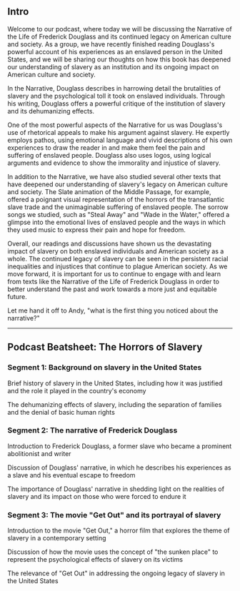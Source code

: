 ## Intro

Welcome to our podcast, where today we will be discussing the Narrative of the Life of Frederick Douglass and its continued legacy on American culture and society. As a group, we have recently finished reading Douglass's powerful account of his experiences as an enslaved person in the United States, and we will be sharing our thoughts on how this book has deepened our understanding of slavery as an institution and its ongoing impact on American culture and society.

In the Narrative, Douglass describes in harrowing detail the brutalities of slavery and the psychological toll it took on enslaved individuals. Through his writing, Douglass offers a powerful critique of the institution of slavery and its dehumanizing effects.

One of the most powerful aspects of the Narrative for us was Douglass's use of rhetorical appeals to make his argument against slavery. He expertly employs pathos, using emotional language and vivid descriptions of his own experiences to draw the reader in and make them feel the pain and suffering of enslaved people. Douglass also uses logos, using logical arguments and evidence to show the immorality and injustice of slavery.

In addition to the Narrative, we have also studied several other texts that have deepened our understanding of slavery's legacy on American culture and society. The Slate animation of the Middle Passage, for example, offered a poignant visual representation of the horrors of the transatlantic slave trade and the unimaginable suffering of enslaved people. The sorrow songs we studied, such as "Steal Away" and "Wade in the Water," offered a glimpse into the emotional lives of enslaved people and the ways in which they used music to express their pain and hope for freedom.

Overall, our readings and discussions have shown us the devastating impact of slavery on both enslaved individuals and American society as a whole. The continued legacy of slavery can be seen in the persistent racial inequalities and injustices that continue to plague American society. As we move forward, it is important for us to continue to engage with and learn from texts like the Narrative of the Life of Frederick Douglass in order to better understand the past and work towards a more just and equitable future.

Let me hand it off to Andy, "what is the first thing you noticed about the narrative?"

---

## Podcast Beatsheet: The Horrors of Slavery
  

### Segment 1: Background on slavery in the United States

Brief history of slavery in the United States, including how it was justified and the role it played in the country's economy

The dehumanizing effects of slavery, including the separation of families and the denial of basic human rights

  

### Segment 2: The narrative of Frederick Douglass

Introduction to Frederick Douglass, a former slave who became a prominent abolitionist and writer

Discussion of Douglass' narrative, in which he describes his experiences as a slave and his eventual escape to freedom

The importance of Douglass' narrative in shedding light on the realities of slavery and its impact on those who were forced to endure it

  

### Segment 3: The movie "Get Out" and its portrayal of slavery

Introduction to the movie "Get Out," a horror film that explores the theme of slavery in a contemporary setting

Discussion of how the movie uses the concept of "the sunken place" to represent the psychological effects of slavery on its victims

The relevance of "Get Out" in addressing the ongoing legacy of slavery in the United States